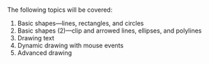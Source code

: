 ### 
The following topics will be covered:

1. Basic shapes—lines, rectangles, and circles
2. Basic shapes (2)—clip and arrowed lines, ellipses, and polylines
3. Drawing text
4. Dynamic drawing with mouse events
5. Advanced drawing
